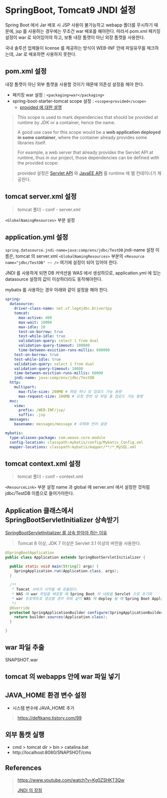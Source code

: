 # SpringBoot, Tomcat9 JNDI 설정

Spring Boot 에서 Jar 배포 시 JSP 사용이 불가능하고 webapp 폴더를 무시하기 때문에, jsp 를 사용하는 경우에는 무조건 war 배포를 해야한다. 따라서 pom.xml 패키징 설정이 war 로 되어있어야 하고,
보통 내장 톰캣이 아닌 외장 톰캣을 사용한다.

국내 솔루션 업체들이 license 를 제공하는 방식이 WEB-INF 안에 파일유무를 체크하는데, Jar 로 배포하면 사용하지 못한다.

## pom.xml 설정

내장 톰캣이 아닌 외부 톰캣을 사용할 것이기 때문에 의존성 설정을 해야 한다.

- 패키징 war 설정 : `<packaging>war</packaging>`
- spring-boot-starter-tomcat scope 설정 : `<scope>provided</scope>`
  - [provided 에 대한 설명](https://www.baeldung.com/maven-dependency-scopes#2-provided)

> This scope is used to mark dependencies that should be provided at runtime by JDK or a container, hence the name.
>
> A good use case for this scope would be a __web application deployed in some container__, where the container already provides some libraries itself.
>
> For example, a web server that already provides the Servlet API at runtime, thus in our project, those dependencies can be defined with the provided scope:
>
> provided 설정은 [Servlet API](https://tomcat.apache.org/tomcat-5.5-doc/servletapi/) 와 [JavaEE API](https://docs.oracle.com/javaee/7/api/toc.htm) 를 runtime 에 웹 컨테이너가 제공한다.

## tomcat server.xml 설정

> tomcat 폴더 - conf - server.xml

`<GlobalNamingResources>` 부분 설정

## application.yml 설정

`spring.datasource.jndi-name=java:comp/env/jdbc/TestDB` jndi-name 설정 이름은, tomcat 의 server.xml `<GlobalNamingResources>` 부분의 `<Resource name="jdbc/TestDB" ~~ />` 여기에 설정이 되어 있어야 한다.

JNDI 를 사용하게 되면 DB 커넥션을 WAS 에서 생성하므로, application.yml 에 있는 datasource 설정의 값이 이상하더라도 동작해야한다.

mybatis 를 사용하는 경우 아래와 같이 설정을 해야 한다.

```yml
spring:
  datasource:
    driver-class-name: net.sf.log4jdbc.DriverSpy
    tomcat:
      max-active: 400
      max-wait: 10000
      max-idle: 20
      test-on-borrow: true
      test-while-idle: true
      validation-query: select 1 from dual
      validation-query-timeout: 100000
      time-between-eviction-runs-millis: 600000
    test-on-borrow: true
    test-while-idle: true
    validation-query: select 1 from dual
    validation-query-timeout: 10000
    time-between-eviction-runs-millis: 60000
    jndi-name: java:comp/env/jdbc/TestDB
  http:
    multipart:
      max-file-size: 200MB # 파일 하나 당 업로드 가능 용량
      max-request-size: 200MB # 요청 한번 당 파일 총 업로드 가능 용량
  mvc:
    view:
      prefix: /WEB-INF/jsp/
      suffix: .jsp
  messages:
    basename: messages/message # 국제화 언어 설정

mybatis:
  type-aliases-package: com.weave.core.module
  config-location: classpath:mybatis/config/Mybatis_Config.xml
  mapper-locations: classpath:mybatis/mapper/**/*_MySQL.xml
```

## tomcat context.xml 설정

> tomcat 폴더 - conf - context.xml

`<ResourceLink>` 부분 설정 name 과 global 에 server.xml 에서 설정한 것처럼 jdbc/TestDB 이름으로 들어가야한다.

## Application 클래스에서 SpringBootServletInitializer 상속받기

[SpringBootServletInitializer 를 상속 받아야 하는 이유](https://github.com/BAEKJungHo/TIL/blob/master/Spring/SpringBootServletInitializer%20%EB%A5%BC%20%EC%83%81%EC%86%8D%20%EB%B0%9B%EC%95%84%EC%95%BC%20%ED%95%98%EB%8A%94%20%EC%9D%B4%EC%9C%A0.md)

> Tomcat 8 이상, JDK 7 이상은 Servlet 3.1 이상의 버전을 사용한다.

```java
@SpringBootApplication
public class Application extends SpringBootServletInitializer {

  public static void main(String[] args) {
    SpringApplication.run(Application.class, args);
  }
  
  /**
   * Tomcat 서버가 시작될 때 호출된다.
   * WAS 에 war 파일을 배포할 때 Spring Boot 의 내용을 Servlet 으로 초기화
   * war 프로젝트로 생성할 경우 위와 같이 WAS 에 deploy 될 때 Spring Boot Application 을 Servlet 으로 등록하여 서비스할 수 있게 해준다.
   */
  @Override
  protected SpringApplicationBuilder configure(SpringApplicationBuilder builder) {
    return builder.sources(Application.class);
  }

}
```

## war 파일 추출

SNAPSHOT.war

## tomcat 의 webapps 안에 war 파일 넣기

## JAVA_HOME 환경 변수 설정

- 시스템 변수에 JAVA_HOME 추가

> https://deftkang.tistory.com/99

## 외부 톰캣 실행

- cmd > tomcat dir > bin > catalina.bat
- http://localhost:8080/SNAPSHOT/cms

## References

> https://www.youtube.com/watch?v=Kg0ZSHKT3Qw
> 
> [JNDI 의 장점](https://ss-o.tistory.com/133)
